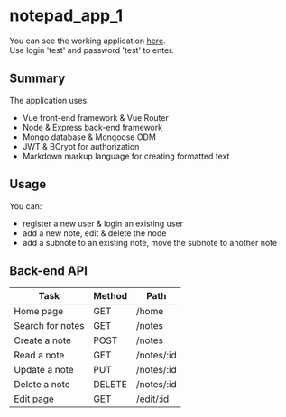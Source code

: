 # notepad_app_1
You can see the working application [here](https://gentle-caverns-58489.herokuapp.com/).  
Use login 'test' and password 'test' to enter.

## Summary
The application uses:
- Vue front-end framework & Vue Router
- Node & Express back-end framework
- Mongo database & Mongoose ODM
- JWT & BCrypt for authorization
- Markdown markup language for creating formatted text

## Usage
You can:
- register a new user & login an existing user
- add a new note, edit & delete the node
- add a subnote to an existing note, move the subnote to another note

## Back-end API
Task | Method | Path
--- | --- | ---
Home page | GET | /home
Search for notes | GET | /notes
Create a note | POST | /notes
Read a note | GET | /notes/:id
Update a note | PUT | /notes/:id
Delete a note | DELETE | /notes/:id
Edit page | GET | /edit/:id
